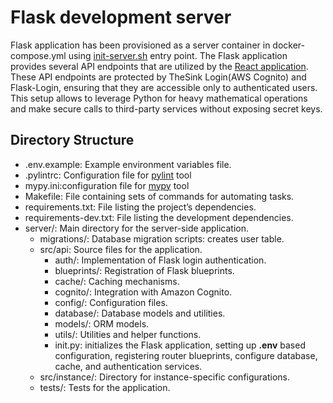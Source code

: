 # Flask development server
Flask application has been provisioned as a server container in docker-compose.yml using [init-server.sh](/.docker-compose/scripts/init-server.sh) entry point.
The Flask application provides several API endpoints that are utilized by the [React application](/app/client/README.md).
These API endpoints are protected by TheSink Login(AWS Cognito) and Flask-Login, ensuring that
they are accessible only to authenticated users. This setup allows to leverage Python for heavy
mathematical operations and make secure calls to third-party services without exposing secret keys.

## Directory Structure
- .env.example: Example environment variables file.
- .pylintrc: Configuration file for [pylint](https://pypi.org/project/pylint/) tool
- mypy.ini:configuration file for [mypy](https://mypy-lang.org/) tool
- Makefile: File containing sets of commands for automating tasks.
- requirements.txt: File listing the project’s dependencies.
- requirements-dev.txt: File listing the development dependencies.
- server/: Main directory for the server-side application.
    - migrations/: Database migration scripts: creates user table.
    - src/api: Source files for the application.
        - auth/: Implementation of Flask login authentication.
        - blueprints/: Registration of Flask blueprints.
        - cache/: Caching mechanisms.
        - cognito/: Integration with Amazon Cognito.
        - config/: Configuration files.
        - database/: Database models and utilities.
        - models/: ORM models.
        - utils/: Utilities and helper functions.
        - init.py: initializes the Flask application, setting up **.env** based configuration,
        registering router blueprints, configure database, cache, and authentication services.
    - src/instance/: Directory for instance-specific configurations.
    - tests/: Tests for the application.
